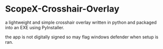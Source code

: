 # ScopeX-Crosshair-Overlay
a lightweight and simple crosshair overlay written in python and packaged into an EXE using PyInstaller.


the app is not digitally signed so may flag windows defender when setup is ran.
